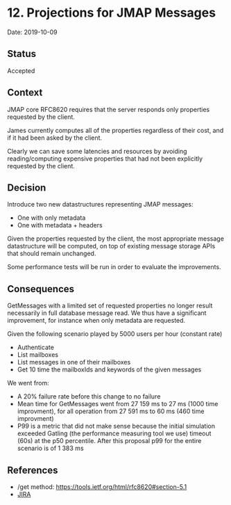 # 12. Projections for JMAP Messages

Date: 2019-10-09

## Status

Accepted

## Context

JMAP core RFC8620 requires that the server responds only properties requested by the client.

James currently computes all of the properties regardless of their cost, and if it had been asked by the client.

Clearly we can save some latencies and resources by avoiding reading/computing expensive properties that had not been explicitly requested by the client.

## Decision

Introduce two new datastructures representing JMAP messages:
 - One with only metadata
 - One with metadata + headers

Given the properties requested by the client, the most appropriate message datastructure will be computed, on top of 
existing message storage APIs that should remain unchanged.

Some performance tests will be run in order to evaluate the improvements.

## Consequences

GetMessages with a limited set of requested properties no longer result necessarily in full database message read. We
thus have a significant improvement, for instance when only metadata are requested.

Given the following scenario played by 5000 users per hour (constant rate)
 - Authenticate
 - List mailboxes
 - List messages in one of their mailboxes
 - Get 10 time the mailboxIds and keywords of the given messages

We went from:
 - A 20% failure rate before this change to no failure
 - Mean time for GetMessages went from 27 159 ms to 27 ms (1000 time improvment), for all operation from
 27 591 ms to 60 ms (460 time improvment)
 - P99 is a metric that did not make sense because the initial simulation exceeded Gatling (the performance measuring tool 
 we use) timeout (60s) at the p50 percentile. After this proposal p99 for the entire scenario is of 1 383 ms

## References

 - /get method: https://tools.ietf.org/html/rfc8620#section-5.1
 - [JIRA](https://issues.apache.org/jira/browse/JAMES-2919)
